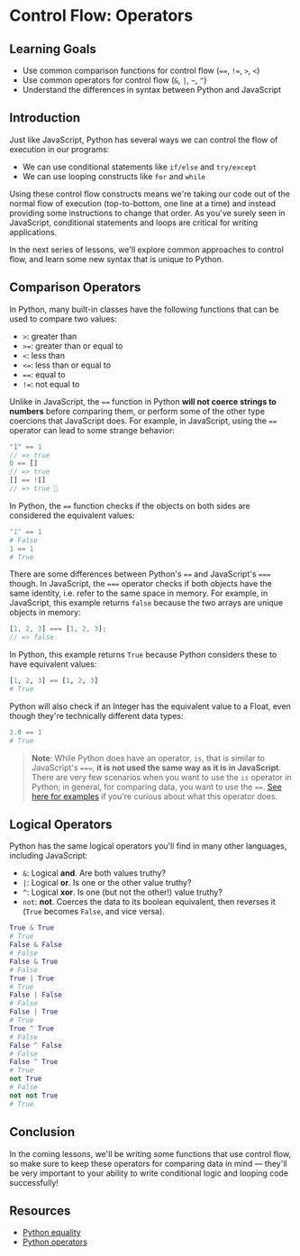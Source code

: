 # Control Flow: Operators

## Learning Goals

- Use common comparison functions for control flow (`==`, `!=`, `>`, `<`)
- Use common operators for control flow (`&`, `|`, `~`, `^`)
- Understand the differences in syntax between Python and JavaScript

## Introduction

Just like JavaScript, Python has several ways we can control the flow of
execution in our programs:

- We can use conditional statements like `if/else` and `try/except`
- We can use looping constructs like `for` and `while`

Using these control flow constructs means we're taking our code out of the
normal flow of execution (top-to-bottom, one line at a time) and instead
providing some instructions to change that order. As you've surely seen in
JavaScript, conditional statements and loops are critical for writing
applications.

In the next series of lessons, we'll explore common approaches to control flow,
and learn some new syntax that is unique to Python.

## Comparison Operators

In Python, many built-in classes have the following functions that can be used to
compare two values:

- `>`: greater than
- `>=`: greater than or equal to
- `<`: less than
- `<=`: less than or equal to
- `==`: equal to
- `!=`: not equal to

Unlike in JavaScript, the `==` function in Python **will not coerce strings to
numbers** before comparing them, or perform some of the other type coercions
that JavaScript does. For example, in JavaScript, using the `==` operator can
lead to some strange behavior:

```js
"1" == 1
// => true
0 == []
// => true
[] == ![]
// => true 🤔
```

In Python, the `==` function checks if the objects on both sides are considered the
equivalent values:

```py
"1" == 1
# False
1 == 1
# True
```

There are some differences between Python's `==` and JavaScript's `===` though. In
JavaScript, the `===` operator checks if both objects have the same identity,
i.e. refer to the same space in memory. For example, in JavaScript, this example
returns `false` because the two arrays are unique objects in memory:

```js
[1, 2, 3] === [1, 2, 3];
// => false
```

In Python, this example returns `True` because Python considers these to have
equivalent values:

```py
[1, 2, 3] == [1, 2, 3]
# True
```

Python will also check if an Integer has the equivalent value to a Float, even
though they're technically different data types:

```py
1.0 == 1
# True
```

> **Note**: While Python does have an operator, `is`, that is similar to
> JavaScript's `===`, **it is not used the same way as it is in JavaScript**.
> There are very few scenarios when you want to use the `is` operator in
> Python; in general, for comparing data, you want to use the `==`. [See here for
> examples][Python is] if you're curious about what this operator does.

[Python is]: https://stackoverflow.com/questions/21774629/python-is-vs-javascript

## Logical Operators

Python has the same logical operators you'll find in many other languages,
including JavaScript:

- `&`: Logical **and**. Are both values truthy?
- `|`: Logical **or**. Is one or the other value truthy?
- `^`: Logical **xor**. Is one (but not the other!) value truthy?
- `not`: **not**. Coerces the data to its boolean equivalent, then reverses it
  (`True` becomes `False`, and vice versa).

```py
True & True
# True
False & False
# False
False & True
# False
True | True
# True
False | False
# False
False | True
# True
True ^ True
# False
False ^ False
# False
False ^ True
# True
not True
# False
not not True
# True
```

## Conclusion

In the coming lessons, we'll be writing some functions that use control flow,
so make sure to keep these operators for comparing data in mind — they'll be
very important to your ability to write conditional logic and looping code
successfully!

## Resources

- [Python equality](https://realpython.com/courses/python-is-identity-vs-equality)
- [Python operators](https://www.geeksforgeeks.org/python-operators/)
